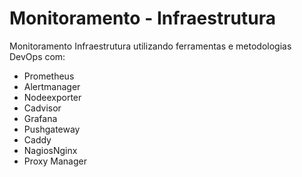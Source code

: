 # Monitoramento - Infraestrutura

Monitoramento Infraestrutura utilizando ferramentas e metodologias DevOps com:

- Prometheus 
- Alertmanager
- Nodeexporter
- Cadvisor
- Grafana
- Pushgateway
- Caddy
- NagiosNginx 
- Proxy Manager


